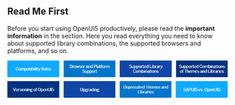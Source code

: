 <!-- loio167193ced54c41c3961d7df3479d7bbe -->

## Read Me First

Before you start using OpenUI5 productively, please read the **important information** in the section. Here you read everything you need to know about supported library combinations, the supported browsers and platforms, and so on.



![](images/loio3f296cdc8d764a25b8e7e749488a244d_LowRes.png)

